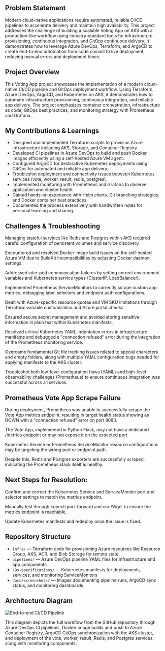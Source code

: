 ## Problem Statement

Modern cloud-native applications require automated, reliable CI/CD pipelines to accelerate delivery and maintain high availability. This project addresses the challenge of building a scalable Voting App on AKS with a production-like workflow using industry-standard tools for infrastructure provisioning, continuous integration, and GitOps continuous delivery.
It demonstrates how to leverage Azure DevOps, Terraform, and ArgoCD to create end-to-end automation from code commit to live deployment, reducing manual errors and deployment times.


## Project Overview

This Voting App project showcases the implementation of a modern cloud-native CI/CD pipeline and GitOps deployment workflow. Using Terraform, Azure DevOps, ArgoCD, and Kubernetes on AKS, it demonstrates how to automate infrastructure provisioning, continuous integration, and reliable app delivery.
The project emphasizes container orchestration, infrastructure as code, GitOps best practices, and monitoring strategy with Prometheus and Grafana.

## My Contributions & Learnings

- Designed and implemented Terraform scripts to provision Azure infrastructure including AKS, Storage, and Container Registry.  
- Developed CI pipelines in Azure DevOps to build and push Docker images efficiently using a self-hosted Azure VM agent.  
- Configured ArgoCD for declarative Kubernetes deployments using GitOps for automated and reliable app delivery.  
- Troubleshot deployment and connectivity issues between Kubernetes services (vote, worker, result, redis, postgres).  
- Implemented monitoring with Prometheus and Grafana to observe application and cluster health.  
- Gained hands-on experience with Helm charts, Git branching strategies, and Docker container best practices.  
- Documented the process extensively with handwritten notes for personal learning and sharing.

## Challenges & Troubleshooting

Managing stateful services like Redis and Postgres within AKS required careful configuration of persistent volumes and service discovery.

Encountered and resolved Docker image build issues on the self-hosted Azure VM due to BuildKit incompatibilities by adjusting Docker daemon settings.

Addressed inter-pod communication failures by setting correct environment variables and Kubernetes service types (ClusterIP, LoadBalancer).

Implemented Prometheus ServiceMonitors to correctly scrape custom app metrics, debugging label selectors and endpoint path configurations.

Dealt with Azure-specific resource quotas and VM SKU limitations through Terraform variable customization and Azure portal checks.

Ensured secure secret management and avoided storing sensitive information in plain text within Kubernetes manifests.

Resolved critical Kubernetes YAML indentation errors in infrastructure manifests and debugged a "connection refused" error during the integration of the Prometheus monitoring service.

Overcame fundamental Git file tracking issues related to special characters and empty folders, along with multiple YAML configuration bugs needed for applying manifests to the AKS cluster.

Troubleshot both low-level configuration flaws (YAML) and high-level observability challenges (Prometheus) to ensure continuous integration was successful across all services.



## Prometheus Vote App Scrape Failure

During deployment, Prometheus was unable to successfully scrape the Vote App metrics endpoint, resulting in target health status showing as DOWN with a "connection refused" error on port 8080.

The Vote App, implemented in Python Flask, may not have a dedicated /metrics endpoint or may not expose it on the expected port.

Kubernetes Service or Prometheus ServiceMonitor resource configurations may be targeting the wrong port or endpoint path.

Despite this, Redis and Postgres exporters are successfully scraped, indicating the Prometheus stack itself is healthy.

## Next Steps for Resolution:

Confirm and correct the Kubernetes Service and ServiceMonitor port and selector settings to match the metrics endpoint.

Manually test through kubectl port-forward and curl/Wget to ensure the metrics endpoint is reachable.

Update Kubernetes manifests and redeploy once the issue is fixed.




## Repository Structure

- `infra/` — Terraform code for provisioning Azure resources like Resource Group, AKS, ACR, and Blob Storage for remote state  
- `pipelines/` — Azure DevOps pipeline YAML files for infrastructure and app components  
- `k8s-specifications/` — Kubernetes manifests for deployments, services, and monitoring ServiceMonitors  
- `docs/screenshots/` — Images documenting pipeline runs, ArgoCD sync status, and monitoring dashboards



## Architecture Diagram

![End-to-end CI/CD Pipeline](docs/screenshots/votingapp_cicd_pipeline_diagram.png)

This diagram depicts the full workflow from the GitHub repository through Azure DevOps CI pipelines, Docker image builds and push to Azure Container Registry, ArgoCD GitOps synchronization with the AKS cluster, and deployment of the vote, worker, result, Redis, and Postgres services, along with monitoring components.


